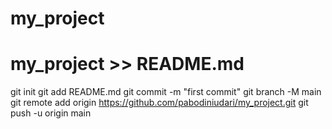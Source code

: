 # my_project
# my_project >> README.md
git init
git add README.md
git commit -m "first commit"
git branch -M main
git remote add origin https://github.com/pabodiniudari/my_project.git
git push -u origin main
